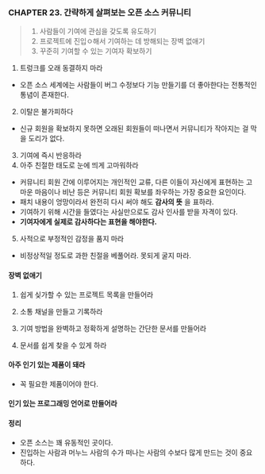 ### CHAPTER 23. 간략하게 살펴보는 오픈 소스 커뮤니티 

> 1. 사람들이 기여에 관심을 갖도록 유도하기
> 2. 프로젝트에 진입ㅇ해서 기여하는 데 방해되는 장벽 없애기
> 3. 꾸준히 기여할 수 있는 기여자 확보하기 

1. 트렁크를 오래 동결하지 마라
- 오픈 소스 세계에는 사람들이 버그 수정보다 기능 만들기를 더 좋아한다는 전통적인 통념이 존재한다. 

2. 이탈은 불가피하다
- 신규 회원을 확보하지 못하면 오래된 회원들이 떠나면서 커뮤니티가 작아지는 걸 막을 도리가 없다. 

3. 기여에 즉시 반응하라
4. 아주 친절한 태도로 눈에 띄게 고마워하라
- 커뮤니티 회원 간에 이루어지는 개인적인 교류, 다른 이들이 자신에게 표현하는 고마운 마음이나 비난 등은 커뮤니티 회원 확보를 좌우하는 
가장 중요한 요인이다. 
- 패치 내용이 엉망이라서 완전히 다시 써야 해도 __감사의 뜻__ 을 표하라.
- 기여하기 위해 시간을 들였다는 사실만으로도 감사 인사를 받을 자격이 있다. 
- __기여자에게 실제로 감사하다는 표현을 해야한다.__
5. 사적으로 부정적인 감정을 품지 마라
- 비정상적일 정도로 과한 친절을 베풀어라. 못되게 굴지 마라. 

#### 장벽 없애기 

1. 쉽게 싲가할 수 있는 프로젝트 목록을 만들어라

2. 소통 채널을 만들고 기록하라

3. 기여 방법을 완벽하고 정확하게 설명하는 간단한 문서를 만들어라

4. 문서를 쉽게 찾을 수 있게 하라

#### 아주 인기 있는 제품이 돼라 
- 꼭 필요한 제품이어야 한다. 

#### 인기 있는 프로그래밍 언어로 만들어라 

#### 정리 
- 오픈 소스는 꽤 유동적인 곳이다. 
- 진입하는 사람과 머누느 사람의 수가 떠나는 사람의 수보다 많게 만드는 것이 중요하다. 
